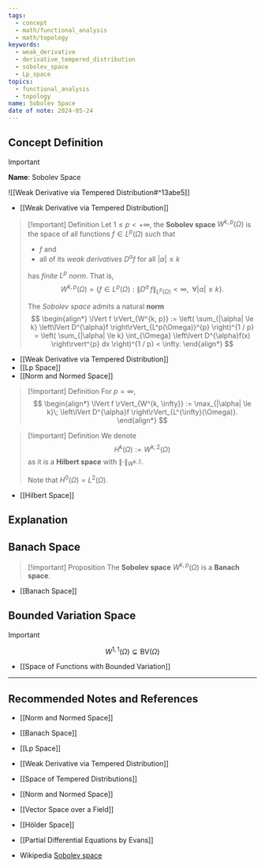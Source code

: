 ```yaml
---
tags:
  - concept
  - math/functional_analysis
  - math/topology
keywords:
  - weak_derivative
  - derivative_tempered_distribution
  - sobolev_space
  - Lp_space
topics:
  - functional_analysis
  - topology
name: Sobolev Space
date of note: 2024-05-24
---
```


## Concept Definition

>[!important]
>**Name**: Sobolev Space

![[Weak Derivative via Tempered Distribution#^13abe5]]

- [[Weak Derivative via Tempered Distribution]]

>[!important] Definition
>Let $1 \le p < +\infty$,  the **Sobolev space** $W^{k, p}(\Omega)$ is the space of all functions $f\in L^p(\Omega)$ such that 
>- $f$ and 
>- all of its *weak derivatives* $D^{\alpha}f$ for all $|\alpha| \le k$
>
>has *finite $L^p$ norm*. That is,
>$$
>W^{k, p}(\Omega) = \left\{ f\in L^p(\Omega): \lVert D^{\alpha}\,f \rVert_{L^p(\Omega)} < \infty, \;\; \forall |\alpha| \le k  \right\}. 
>$$
>
>The *Sobolev space* admits a natural **norm**
>$$
>\begin{align*}
>\lVert f \rVert_{W^{k, p}} := \left( \sum_{|\alpha| \le k} \left\lVert D^{\alpha}f \right\rVert_{L^p(\Omega)}^{p}    \right)^{1 / p} = \left( \sum_{|\alpha| \le k} \int_{\Omega}  \left\lvert D^{\alpha}f(x) \right\rvert^{p}  dx   \right)^{1 / p} < \infty.
>\end{align*}
>$$

- [[Weak Derivative via Tempered Distribution]]
- [[Lp Space]]
- [[Norm and Normed Space]]


>[!important] Definition
>For $p = \infty$, 
>$$
>\begin{align*}
>\lVert f \rVert_{W^{k, \infty}} :=  \max_{|\alpha| \le k}\; \left\lVert D^{\alpha}f \right\rVert_{L^{\infty}(\Omega)}.
>\end{align*}
>$$

>[!important] Definition
>We denote $$H^k(\Omega) := W^{k ,2}(\Omega)$$ as it is a **Hilbert space** with $\lVert \cdot \rVert_{W^{k, 2}}$.
>
>Note that $H^0(\Omega) = L^2(\Omega)$.

- [[Hilbert Space]]


## Explanation



## Banach Space

>[!important] Proposition
>The **Sobolev space** $W^{k,p}(\Omega)$ is a **Banach space**.

- [[Banach Space]]

## Bounded Variation Space

>[!important]
>$$
>W^{1,1}(\Omega) \subsetneq \text{BV}(\Omega)
>$$

- [[Space of Functions with Bounded Variation]]





-----------
##  Recommended Notes and References

- [[Norm and Normed Space]]
- [[Banach Space]]
- [[Lp Space]]


- [[Weak Derivative via Tempered Distribution]]
- [[Space of Tempered Distributions]]
- [[Norm and Normed Space]]

- [[Vector Space over a Field]]
- [[Hölder Space]]


- [[Partial Differential Equations by Evans]]
- Wikipedia [Sobolev space](https://en.wikipedia.org/wiki/Sobolev_space)